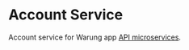﻿# Account Service

Account service for Warung app [API microservices](https://www.notion.so/API-Services-Overview-22c2e1489e188120900bd1be1fe868ea?source=copy_link).
